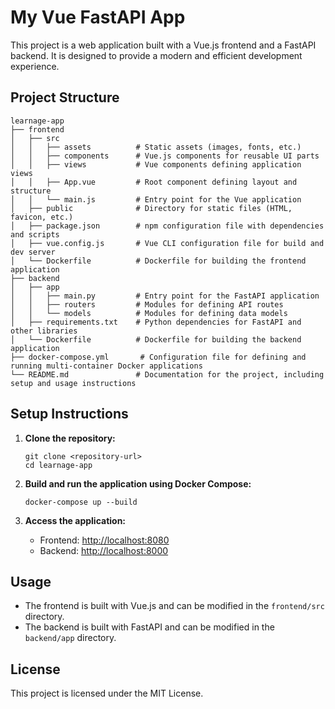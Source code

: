 # My Vue FastAPI App

This project is a web application built with a Vue.js frontend and a FastAPI backend. It is designed to provide a modern and efficient development experience.

## Project Structure

```
learnage-app
├── frontend
│   ├── src
│   │   ├── assets          # Static assets (images, fonts, etc.)
│   │   ├── components      # Vue.js components for reusable UI parts
│   │   ├── views           # Vue components defining application views
│   │   ├── App.vue         # Root component defining layout and structure
│   │   └── main.js         # Entry point for the Vue application
│   ├── public              # Directory for static files (HTML, favicon, etc.)
│   ├── package.json        # npm configuration file with dependencies and scripts
│   ├── vue.config.js       # Vue CLI configuration file for build and dev server
│   └── Dockerfile          # Dockerfile for building the frontend application
├── backend
│   ├── app
│   │   ├── main.py         # Entry point for the FastAPI application
│   │   ├── routers         # Modules for defining API routes
│   │   └── models          # Modules for defining data models
│   ├── requirements.txt    # Python dependencies for FastAPI and other libraries
│   └── Dockerfile          # Dockerfile for building the backend application
├── docker-compose.yml       # Configuration file for defining and running multi-container Docker applications
└── README.md               # Documentation for the project, including setup and usage instructions
```

## Setup Instructions

1. **Clone the repository:**

   ```
   git clone <repository-url>
   cd learnage-app
   ```

2. **Build and run the application using Docker Compose:**

   ```
   docker-compose up --build
   ```

3. **Access the application:**
   - Frontend: [http://localhost:8080](http://localhost:8080)
   - Backend: [http://localhost:8000](http://localhost:8000)

## Usage

- The frontend is built with Vue.js and can be modified in the `frontend/src` directory.
- The backend is built with FastAPI and can be modified in the `backend/app` directory.

## License

This project is licensed under the MIT License.
